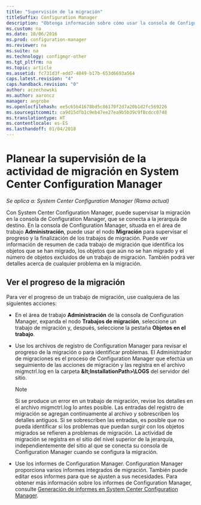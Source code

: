 ```yaml
---
title: "Supervisión de la migración"
titleSuffix: Configuration Manager
description: "Obtenga información sobre cómo usar la consola de Configuration Manager para supervisar el progreso y la finalización correcta de los trabajos de migración."
ms.custom: na
ms.date: 10/06/2016
ms.prod: configuration-manager
ms.reviewer: na
ms.suite: na
ms.technology: configmgr-other
ms.tgt_pltfrm: na
ms.topic: article
ms.assetid: fc731d3f-edd7-4049-b17b-653d6693a564
caps.latest.revision: "4"
caps.handback.revision: "0"
author: aczechowski
ms.author: aaroncz
manager: angrobe
ms.openlocfilehash: ee5c65b41678bd5c86170f2d7a20b1d2fc569226
ms.sourcegitcommit: ca9d15dfb1c9eb47ee27ea9b5b39c9f8cdcc0748
ms.translationtype: HT
ms.contentlocale: es-ES
ms.lasthandoff: 01/04/2018
---
```

# <a name="planning-to-monitor-migration-activity-in-system-center-configuration-manager"></a>Planear la supervisión de la actividad de migración en System Center Configuration Manager

*Se aplica a: System Center Configuration Manager (Rama actual)*

Con System Center Configuration Manager, puede supervisar la migración en la consola de Configuration Manager, que se conecta a la jerarquía de destino. En la consola de Configuration Manager, situada en el área de trabajo **Administración**, puede usar el nodo **Migración** para supervisar el progreso y la finalización de los trabajos de migración. Puede ver información de resumen de cada trabajo de migración que identifica los objetos que se han migrado, los objetos que aún no se han migrado y el número de objetos excluidos de un trabajo de migración. También podrá ver detalles acerca de cualquier problema en la migración.  

## <a name="view-migration-progress"></a>Ver el progreso de la migración  
 Para ver el progreso de un trabajo de migración, use cualquiera de las siguientes acciones:  

-   En el área de trabajo **Administración** de la consola de Configuration Manager, expanda el nodo **Trabajos de migración**, seleccione un trabajo de migración y, después, seleccione la pestaña **Objetos en el trabajo**.  

-   Use los archivos de registro de Configuration Manager para revisar el progreso de la migración o para identificar problemas. El Administrador de migraciones es el proceso de Configuration Manager que efectúa un seguimiento de las acciones de migración y las registra en el archivo migmctrl.log en la carpeta **\&lt;InstallationPath\>\\LOGS** del servidor del sitio.  

    > [!NOTE]  
    >  Si se produce un error en un trabajo de migración, revise los detalles en el archivo migmctrl.log lo antes posible. Las entradas del registro de migración se agregan continuamente al archivo y sobrescriben los detalles antiguos. Si se sobrescriben las entradas, es posible que no pueda identificar si los problemas que puedan surgir con los objetos migrados se refieren a problemas de migración. La actividad de migración se registra en el sitio del nivel superior de la jerarquía, independientemente del sitio al que se conecta su consola de Configuration Manager cuando se configura la migración.  

-   Use los informes de Configuration Manager. Configuration Manager proporciona varios informes integrados de migración. También puede editar esos informes para que se ajusten a sus necesidades. Para obtener más información sobre los informes de Configuration Manager, consulte [Generación de informes en System Center Configuration Manager](../../core/servers/manage/reporting.md).  
